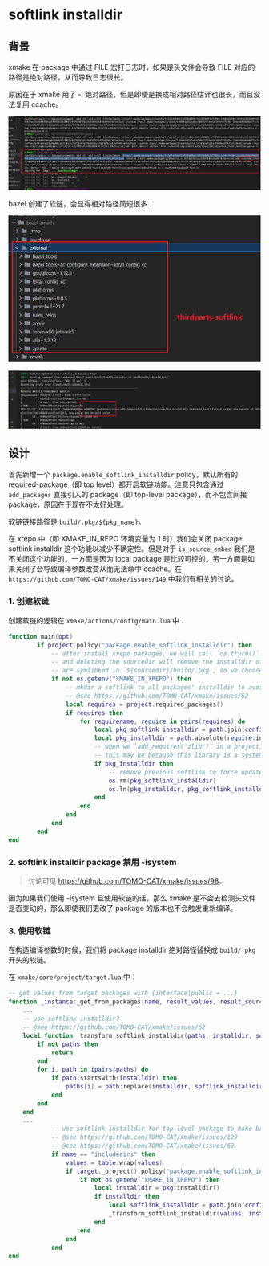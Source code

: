 # softlink installdir

## 背景

xmake 在 package 中通过 FILE 宏打日志时，如果是头文件会导致 FILE 对应的路径是绝对路径，从而导致日志很长。

原因在于 xmake 用了 -I 绝对路径，但是即使是换成相对路径估计也很长，而且没法复用 ccache。

![img](image/long-include-path.jpg "long include path")

bazel 创建了软链，会显得相对路径简短很多：

![img](image/bazel-thirdparty-softlink.png)

![img](image/bazel-log-path.jpg)

## 设计

首先新增一个 `package.enable_softlink_installdir` policy，默认所有的 required-package（即 top level）都开启软链功能。注意只包含通过 `add_packages` 直接引入的 package（即 top-level package），而不包含间接 package，原因在于现在不太好处理。

软链链接路径是 `build/.pkg/${pkg_name}`。

在 xrepo 中（即 XMAKE_IN_REPO 环境变量为 1 时）我们会关闭 package softlink installdir 这个功能以减少不确定性。但是对于 `is_source_embed` 我们是不关闭这个功能的，一方面是因为 local package 是比较可控的，另一方面是如果关闭了会导致编译参数改变从而无法命中 ccache。在 `https://github.com/TOMO-CAT/xmake/issues/149` 中我们有相关的讨论。

### 1. 创建软链

创建软链的逻辑在 `xmake/actions/config/main.lua` 中：

```lua
function main(opt)
        if project.policy("package.enable_softlink_installdir") then
            -- after install xrepo packages, we will call `os.tryrm()` to delete `package:data("cleanable_sourcedir")`,
            -- and deleting the sourcedir will remove the installdir of the dependent packages that
            -- are symlibked in `${sourcedir}/build/.pkg`, so we choose not to create softlink in XREPO
            if not os.getenv("XMAKE_IN_XREPO") then
                -- mkdir a softlink to all packages' installdir to avoid using absolute paths with the __FILE__ macro
                -- @see https://github.com/TOMO-CAT/xmake/issues/62
                local requires = project.required_packages()
                if requires then
                    for requirename, require in pairs(requires) do
                        local pkg_softlink_installdir = path.join(config.buildir(), ".pkg", requirename)
                        local pkg_installdir = path.absolute(require:installdir())
                        -- when we `add_requires("zlib")` in a project, require:installdir() may be nil
                        -- this may be because this library is a system library
                        if pkg_installdir then
                            -- remove previous softlink to force update the symbolic link of package installdir
                            os.rm(pkg_softlink_installdir)
                            os.ln(pkg_installdir, pkg_softlink_installdir)
                        end
                    end
                end
            end
        end
end
```

### 2. softlink installdir package 禁用 -isystem

> 讨论可见 <https://github.com/TOMO-CAT/xmake/issues/98>。

因为如果我们使用 -isystem 且使用软链的话，那么 xmake 是不会去检测头文件是否变动的，那么即使我们更改了 package 的版本也不会触发重新编译。

### 3. 使用软链

在构造编译参数的时候，我们将 package installdir 绝对路径替换成 `build/.pkg` 开头的软链。

在 `xmake/core/project/target.lua` 中：

```lua
-- get values from target packages with {interface|public = ...}
function _instance:_get_from_packages(name, result_values, result_sources, opt)
    ...
    -- use softlink installdir?
    -- @see https://github.com/TOMO-CAT/xmake/issues/62
    local function _transform_softlink_installdir(paths, installdir, softlink_installdir)
        if not paths then
            return
        end
        for i, path in ipairs(paths) do
            if path:startswith(installdir) then
                paths[i] = path:replace(installdir, softlink_installdir, {plain = true})
            end
        end
    end
    ...
            -- use softlink installdir for top-level package to make brief __FILE__ symbol
            -- @see https://github.com/TOMO-CAT/xmake/issues/129
            -- @see https://github.com/TOMO-CAT/xmake/issues/62
            if name == "includedirs" then
                values = table.wrap(values)
                if target._project().policy("package.enable_softlink_installdir") then
                    if not os.getenv("XMAKE_IN_XREPO") then
                        local installdir = pkg:installdir()
                        if installdir then
                            local softlink_installdir = path.join(config.buildir(), ".pkg", pkg:name())
                            _transform_softlink_installdir(values, installdir, softlink_installdir)
                        end
                    end
                end
            end
end
```
